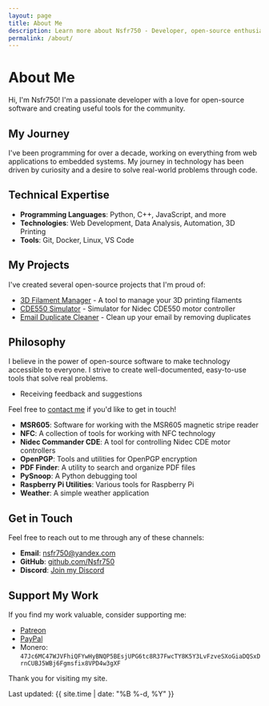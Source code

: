 ```yaml
---
layout: page
title: About Me
description: Learn more about Nsfr750 - Developer, open-source enthusiast, and creator of useful tools
permalink: /about/
---
```


# About Me

Hi, I'm Nsfr750! I'm a passionate developer with a love for open-source software and creating useful tools for the community.

## My Journey

I've been programming for over a decade, working on everything from web applications to embedded systems. My journey in technology has been driven by curiosity and a desire to solve real-world problems through code.

## Technical Expertise

- **Programming Languages**: Python, C++, JavaScript, and more
- **Technologies**: Web Development, Data Analysis, Automation, 3D Printing
- **Tools**: Git, Docker, Linux, VS Code

## My Projects

I've created several open-source projects that I'm proud of:

- [3D Filament Manager](https://github.com/Nsfr750/3D_Filament_Manager) - A tool to manage your 3D printing filaments
- [CDE550 Simulator](https://github.com/Nsfr750/CDE550-sim) - Simulator for Nidec CDE550 motor controller
- [Email Duplicate Cleaner](https://github.com/Nsfr750/EmailDuplicateCleaner) - Clean up your email by removing duplicates

## Philosophy

I believe in the power of open-source software to make technology accessible to everyone. I strive to create well-documented, easy-to-use tools that solve real problems.
- Receiving feedback and suggestions

Feel free to [contact me](/contact) if you'd like to get in touch!
- **MSR605**: Software for working with the MSR605 magnetic stripe reader
- **NFC**: A collection of tools for working with NFC technology
- **Nidec Commander CDE**: A tool for controlling Nidec CDE motor controllers
- **OpenPGP**: Tools and utilities for OpenPGP encryption
- **PDF Finder**: A utility to search and organize PDF files
- **PySnoop**: A Python debugging tool
- **Raspberry Pi Utilities**: Various tools for Raspberry Pi
- **Weather**: A simple weather application

## Get in Touch

Feel free to reach out to me through any of these channels:

- **Email**: [nsfr750@yandex.com](mailto:nsfr750@yandex.com)
- **GitHub**: [github.com/Nsfr750](https://github.com/Nsfr750)
- **Discord**: [Join my Discord](https://discord.gg/ryqNeuRYjD)

## Support My Work

If you find my work valuable, consider supporting me:

- [Patreon](https://www.patreon.com/Nsfr750)
- [PayPal](https://paypal.me/3dmega)
- Monero: `47Jc6MC47WJVFhiQFYwHyBNQP5BEsjUPG6tc8R37FwcTY8K5Y3LvFzveSXoGiaDQSxDrnCUBJ5WBj6Fgmsfix8VPD4w3gXF`

Thank you for visiting my site.

Last updated: {{ site.time | date: "%B %-d, %Y" }}